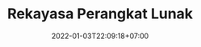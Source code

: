 ---
date        : 2022-01-03T22:09:18+07:00
title       : Rekayasa Perangkat Lunak
description : Rekayasa Perangkat Lunak
mapel       :
  - html
  - tugas-akhir
---